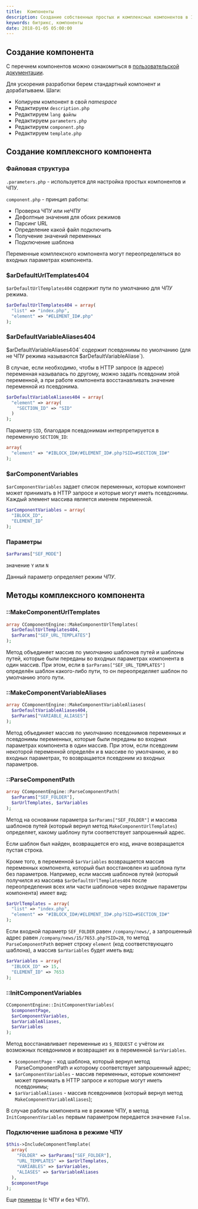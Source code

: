 ```yaml
---
title:  Компоненты
description: Создание собственных простых и комплексных компонентов в 1С-Битрикс.
keywords: битрикс, компоненты
date: 2018-01-05 05:00:00
---
```


## Создание компонента

С перечнем компонентов можно ознакомиться в [пользовательской документации](https://dev.1c-bitrix.ru/api_help/iblock/index.php).

Для ускорения разработки берем стандартный компонент и дорабатываем. Шаги:

+ Копируем компонент в свой *namespace*
+ Редактируем `description.php`
+ Редактируем `lang файлы`
+ Редактируем `parameters.php`
+ Редактируем `component.php`
+ Редактируем `template.php`

## Создание комплексного компонента

### Файловая структура

`.parameters.php` - используется для настройка простых компонентов и ЧПУ.

`component.php` - принцип работы:
+ Проверка ЧПУ или неЧПУ
+ Дефолтные значения для обоих режимов
+ Парсинг URL
+ Определение какой файл подключить
+ Получение значений переменных
+ Подключение шаблона

Переменные комплексного компонента могут переопределяться во входных параметрах компонента.

### $arDefaultUrlTemplates404

`$arDefaultUrlTemplates404` содержит пути по умолчанию для *ЧПУ* режима.

```php
$arDefaultUrlTemplates404 = array(
  "list" => "index.php",
  "element" => "#ELEMENT_ID#.php"
);
```

    
### $arDefaultVariableAliases404

$`arDefaultVariableAliases404` содержит псевдонимы по умолчанию (для не ЧПУ режима называются `$arDefaultVariableAliase`).

В случае, если необходимо, чтобы в HTTP запросе (в адресе) переменная называлась по другому, можно задать псевдоним этой переменной, а при работе компонента восстанавливать значение переменной из псевдонима.

```php
$arDefaultVariableAliases404 = array(
  "element" => array(
    "SECTION_ID" => "SID"
  )
);
```
 
Параметр `SID`, благодаря псевдонимам интерпретируется в переменную `SECTION_ID`:

```php
array(
  "element" => "#IBLOCK_ID#/#ELEMENT_ID#.php?SID=#SECTION_ID#"
);
```

### $arComponentVariables

`$arComponentVariables` задает список переменных, которые компонент может принимать в HTTP запросе и которые могут иметь псевдонимы. Каждый элемент массива является именем переменной.

```php
$arComponentVariables = array(
  "IBLOCK_ID",
  "ELEMENT_ID"
);
 ```

   
### Параметры

```php
$arParams["SEF_MODE"]
```

значение `Y` или `N`

Данный параметр определяет режим *ЧПУ*.

## Методы комплексного компонента

### ::MakeComponentUrlTemplates

```php
array CComponentEngine::MakeComponentUrlTemplates(
  $arDefaultUrlTemplates404, 
  $arParams["SEF_URL_TEMPLATES"]
);
  ```
  
Метод объединяет массив по умолчанию шаблонов путей и шаблоны путей, которые были переданы во входных параметрах компонента в один массив. При этом, если в `$arParams["SEF_URL_TEMPLATES"]` определён шаблон какого-либо пути, то он переопределяет шаблон по умолчанию этого пути.

### ::MakeComponentVariableAliases

```php
array CComponentEngine::MakeComponentVariableAliases(
  $arDefaultVariableAliases404, 
  $arParams["VARIABLE_ALIASES"]
);
```
  
Метод объединяет массив по умолчанию псевдонимов переменных и псевдонимы переменных, которые были переданы во входных параметрах компонента в один массив. При этом, если псевдоним некоторой переменной определён и в массиве по умолчанию, и во входных параметрах, то возвращается псевдоним из входных параметров.

### ::ParseComponentPath

```php
array CComponentEngine::ParseComponentPath(
  $arParams["SEF_FOLDER"], 
  $arUrlTemplates, $arVariables
);
```
  
Метод на основании параметра `$arParams["SEF_FOLDER"]` и массива шаблонов путей (который вернул метод `MakeComponentUrlTemplates`) определяет, какому шаблону пути соответствует запрошенный адрес.

Если шаблон был найден, возвращается его код, иначе возвращается пустая строка.

Кроме того, в переменной `$arVariables` возвращается массив переменных компонента, который был восстановлен из шаблона пути без параметров. Например, если массив шаблонов путей (который получился из массива `$arDefaultUrlTemplates404` после переопределения всех или части шаблонов через входные параметры компонента) имеет вид:

```php
$arUrlTemplates = array(
  "list" => "index.php",
  "element" => "#IBLOCK_ID#/#ELEMENT_ID#.php?SID=#SECTION_ID#"
);
```
  
Если входной параметр `SEF_FOLDER` равен `/company/news/`, а запрошенный адрес равен `/company/news/15/7653.php?SID=28`, то метод `ParseComponentPath` вернет строку `element` (код соответствующего шаблона), а массив `$arVariables` будет иметь вид:

```php
$arVariables = array(
  "IBLOCK_ID" => 15,
  "ELEMENT_ID" => 7653
);
```
  
### ::InitComponentVariables

```php
CComponentEngine::InitComponentVariables(
  $componentPage, 
  $arComponentVariables, 
  $arVariableAliases, 
  $arVariables
);
```
  
Метод восстанавливает переменные из `$_REQUEST` c учётом их возможных псевдонимов и возвращает их в переменной `$arVariables`.

+ `$componentPage` - код шаблона, который вернул метод ParseComponentPath и которому соответствует запрошенный адрес;
+ `$arComponentVariables` - массив переменных, которые компонент может принимать в HTTP запросе и которые могут иметь псевдонимы;
+ `$arVariableAliases` - массив псевдонимов (который вернул метод `MakeComponentVariableAliases`);

В случае работы компонента не в режиме ЧПУ, в метод `InitComponentVariables` первым параметром передается значение `False`.

### Подключение шаблона в режиме ЧПУ

```php
$this->IncludeComponentTemplate(
  array(
    "FOLDER" => $arParams["SEF_FOLDER"],
    "URL_TEMPLATES" => $arUrlTemplates,
    "VARIABLES" => $arVariables,
    "ALIASES" => $arVariableAliases
  ),
  $componentPage
);
```

Еще [примеры](https://dev.1c-bitrix.ru/api_help/main/reference/ccomponentengine/initcomponentvariables.php) (с ЧПУ и без ЧПУ).